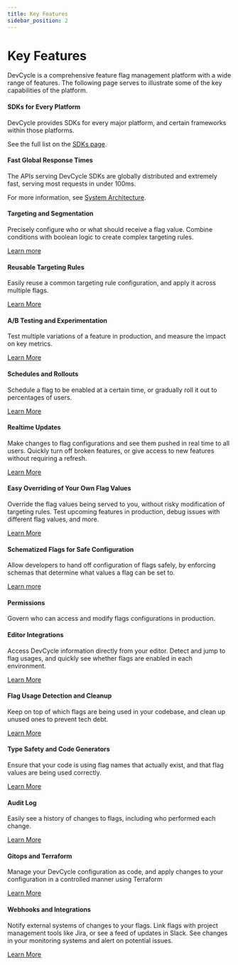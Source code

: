 ```yaml
---
title: Key Features
sidebar_position: 2
---
```


# Key Features

DevCycle is a comprehensive feature flag management platform with a wide range of features. The following page
serves to illustrate some of the key capabilities of the platform.

#### SDKs for Every Platform
DevCycle provides SDKs for every major platform, and certain frameworks within those platforms.

See the full list on the [SDKs page](/sdks).

#### Fast Global Response Times
The APIs serving DevCycle SDKs are globally distributed and extremely fast, serving most requests in under 100ms.

For more information, see [System Architecture](/introduction/architecture).

#### Targeting and Segmentation
Precisely configure who or what should receive a flag value.
Combine conditions with boolean logic to create complex targeting rules.

[Learn more](/essentials/targeting)

#### Reusable Targeting Rules
Easily reuse a common targeting rule configuration, and apply it across multiple flags.

[Learn More](/extras/advanced-targeting/audiences)

#### A/B Testing and Experimentation 
Test multiple variations of a feature in production, and measure the impact on key metrics.

[Learn More](/extras/metrics/feature-experimentation)

#### Schedules and Rollouts
Schedule a flag to be enabled at a certain time, or gradually roll it out to percentages of users. 

[Learn More](/extras/advanced-targeting/rollouts)

#### Realtime Updates
Make changes to flag configurations and see them pushed in real time to all users. Quickly turn off broken features, or
give access to new features without requiring a refresh.

[Learn More](/sdk/features#realtime-updates)

#### Easy Overriding of Your Own Flag Values
Override the flag values being served to you, without risky modification of targeting rules. Test upcoming features 
in production, debug issues with different flag values, and more.

[Learn More](/extras/advanced-targeting/self-targeting)

#### Schematized Flags for Safe Configuration
Allow developers to hand off configuration of flags safely, by enforcing schemas that determine what values a flag
can be set to.

[Learn more](/extras/advanced-variables/variable-schemas)

#### Permissions
Govern who can access and modify flags configurations in production. 

#### Editor Integrations
Access DevCycle information directly from your editor. Detect and jump to flag usages, and quickly see whether flags are enabled
in each environment.

[Learn More](/integrations#ide-plugins)

#### Flag Usage Detection and Cleanup
Keep on top of which flags are being used in your codebase, and clean up unused ones to prevent tech debt. 

[Learn More](/best-practices/tech-debt#code-usages)

#### Type Safety and Code Generators
Ensure that your code is using flag names that actually exist, and that flag values are being used correctly.

[Learn More](/sdk/client-side-sdks/javascript/javascript-typescript)

#### Audit Log
Easily see a history of changes to flags, including who performed each change. 

[Learn More](/extras/audit-log)

#### Gitops and Terraform
Manage your DevCycle configuration as code, and apply changes to your configuration in a controlled manner using Terraform

[Learn More](/integrations/terraform)

#### Webhooks and Integrations
Notify external systems of changes to your flags. Link flags with project management tools like Jira, or see a feed
of updates in Slack. See changes in your monitoring systems and alert on potential issues.

[Learn More](/integrations)
